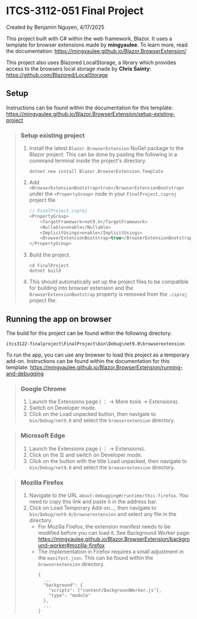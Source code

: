 # ITCS-3112-051 Final Project

Created by Benjamin Nguyen, 4/17/2025

This project built with C# within the web framework, Blazor. It uses a template for browser extensions made by **mingyaulee**. To learn more, read the documentation: https://mingyaulee.github.io/Blazor.BrowserExtension/

This project also uses Blazored LocalStorage, a library which provides access to the browsers local storage made by **Chris Sainty**: https://github.com/Blazored/LocalStorage

## Setup

Instructions can be found within the documentation for this template: https://mingyaulee.github.io/Blazor.BrowserExtension/setup-existing-project

> ### Setup existing project
> 1. Install the latest `Blazor.BrowserExtension` NuGet package to the Blazor project. This can be done by pasting the following in a command terminal inside the project's directory.
>    ```
>    dotnet new install Blazor.BrowserExtension.Template
>    ```
> 2. Add `<BrowserExtensionBootstrap>true</BrowserExtensionBootstrap>` under the `<PropertyGroup>` node in your `FinalProject.csproj` project file.
>    ``` csharp
>    // FinalProject.csproj
>    <PropertyGroup>
>        <TargetFramework>net9.0</TargetFramework>
>        <Nullable>enable</Nullable>
>        <ImplicitUsings>enable</ImplicitUsings>
>        <BrowserExtensionBootstrap>true</BrowserExtensionBootstrap> // code to add
>    </PropertyGroup>
>    ```
> 3. Build the project.
>    ```
>    cd FinalProject
>    dotnet build
>    ```
> 4. This should automatically set up the project files to be compatible for building into browser extension and the `BrowserExtensionBootstrap` property is removed from the `.csproj` project file.


## Running the app on browser

The build for this project can be found within the following directory:
```
itcs3122-finalproject\FinalProject\bin\Debug\net9.0\browserextension
```

To run the app, you can use any browser to load this project as a temporary add-on. Instructions can be found within the documentation for this template: https://mingyaulee.github.io/Blazor.BrowserExtension/running-and-debugging

> ### Google Chrome
> 1. Launch the Extensions page ( ⋮ → More tools → Extensions).
> 2. Switch on Developer mode.
> 3. Click on the Load unpacked button, then navigate to `bin/Debug/net9.0` and select the `browserextension` directory.

> ### Microsoft Edge
> 1. Launch the Extensions page ( ⋮ → Extensions).
> 2. Click on the ☰ and switch on Developer mode.
> 3. Click on the button with the title Load unpacked, then navigate to `bin/Debug/net9.0` and select the `browserextension` directory.

> ### Mozilla Firefox
> 1. Navigate to the URL `about:debugging#/runtime/this-firefox`. You need to copy this link and paste it in the address bar.
> 2. Click on Load Temporary Add-on..., then navigate to `bin/Debug/net9.0/browserextension` and select any file in the directory. 
>    - For Mozilla Firefox, the extension manifest needs to be modified before you can load it. See Background Worker page: https://mingyaulee.github.io/Blazor.BrowserExtension/background-worker#mozilla-firefox
>    - The implementation in Firefox requires a small adjustment in the `manifest.json`. This can be found within the `browserextension` directory.
>      ```
>      {
>        ...
>        "background": {
>          "scripts": ["content/BackgroundWorker.js"],
>          "type": "module"
>        },
>        ...
>      }
>      ```
